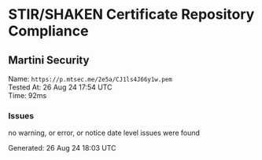# STIR/SHAKEN Certificate Repository Compliance

## Martini Security

Name: `https://p.mtsec.me/2e5a/CJ1ls4J66y1w.pem`\
Tested At: 26 Aug 24 17:54 UTC\
Time: 92ms

### Issues

no warning, or error, or notice date level issues were found

Generated: 26 Aug 24 18:03 UTC